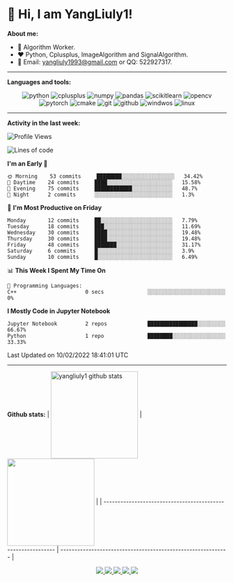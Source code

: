 # 👋 Hi, I am YangLiuly1!

**About me:**

- 💼 Algorithm Worker.
- ❤️ Python, Cplusplus, ImageAlgorithm and SignalAlgorithm.
- 💬 Email: yangliuly1993@gmail.com or QQ: 522927317.

---

**Languages and tools:** 

<p align="center">
	<img alt="python" src="https://img.shields.io/badge/Python-3776AB?style=flat-square&logo=python&logoColor=white" />
	<img alt="cplusplus" src="https://img.shields.io/badge/C%2B%2B-00599C?style=flat-square&logo=c%2B%2B&logoColor=white" />
	<img alt="numpy" src="https://img.shields.io/badge/Numpy-777BB4?style=flat-square&logo=numpy&logoColor=white" >
	<img alt="pandas", src="https://img.shields.io/badge/Pandas-%23150458.svg?style=flat-square&logo=pandas&logoColor=white" />
	<img alt="scikitlearn", src="https://img.shields.io/badge/Scikit--learn-%23F7931E.svg?style=flat-square&logo=scikit-learn&logoColor=white" />
	<img alt="opencv" src="https://img.shields.io/badge/Opencv-%23white.svg?style=flat-square&logo=opencv&logoColor=white" />
	<img alt="pytorch" src="https://img.shields.io/badge/PyTorch-%23EE4C2C.svg?flat-square&logo=PyTorch&logoColor=white" />
	<img alt="cmake" src="https://img.shields.io/badge/CMake-064F8C?style=flat-square&logo=cmake&logoColor=white" >
	<img alt="git" src="https://img.shields.io/badge/Git-F05032?style=flat-square&logo=git&logoColor=white" />
	<img alt="github" src="https://img.shields.io/badge/GitHub-100000?style=flat-square&logo=github&logoColor=white" />
	<img alt="windwos", src="https://img.shields.io/badge/Windows-0078D6?style=flat-square&logo=windows&logoColor=white" />
	<img alt="linux" src="https://img.shields.io/badge/Linux-FCC624?style=flat-square&logo=linux&logoColor=black" />
</p>

---

**Activity in the last week:**

<!--START_SECTION:waka-->
![Profile Views](http://img.shields.io/badge/Profile%20Views-0-blue)

![Lines of code](https://img.shields.io/badge/From%20Hello%20World%20I%27ve%20Written-16%20Thousand%20lines%20of%20code-blue)

**I'm an Early 🐤** 

```text
🌞 Morning    53 commits     ████████░░░░░░░░░░░░░░░░░   34.42% 
🌆 Daytime    24 commits     ████░░░░░░░░░░░░░░░░░░░░░   15.58% 
🌃 Evening    75 commits     ████████████░░░░░░░░░░░░░   48.7% 
🌙 Night      2 commits      ░░░░░░░░░░░░░░░░░░░░░░░░░   1.3%

```
📅 **I'm Most Productive on Friday** 

```text
Monday       12 commits     ██░░░░░░░░░░░░░░░░░░░░░░░   7.79% 
Tuesday      18 commits     ███░░░░░░░░░░░░░░░░░░░░░░   11.69% 
Wednesday    30 commits     ████░░░░░░░░░░░░░░░░░░░░░   19.48% 
Thursday     30 commits     ████░░░░░░░░░░░░░░░░░░░░░   19.48% 
Friday       48 commits     ███████░░░░░░░░░░░░░░░░░░   31.17% 
Saturday     6 commits      █░░░░░░░░░░░░░░░░░░░░░░░░   3.9% 
Sunday       10 commits     █░░░░░░░░░░░░░░░░░░░░░░░░   6.49%

```


📊 **This Week I Spent My Time On** 

```text
💬 Programming Languages: 
C++                      0 secs              ░░░░░░░░░░░░░░░░░░░░░░░░░   0%

```

**I Mostly Code in Jupyter Notebook** 

```text
Jupyter Notebook         2 repos             ████████████████░░░░░░░░░   66.67% 
Python                   1 repo              ████████░░░░░░░░░░░░░░░░░   33.33%

```



 Last Updated on 10/02/2022 18:41:01 UTC
<!--END_SECTION:waka-->

---

**Github stats:**
| <a href="https://github.com/yangliuly1?tab=repositories"><img align="center" src="https://github-readme-stats.vercel.app/api?username=yangliuly1&show_icons=true&include_all_commits=true&theme=buefy&hide_border=true" alt="yangliuly1 github stats" height="200"/></a> | <a href="https://github.com/yangliuly1?tab=repositories"><img align="center" src="https://github-readme-stats.vercel.app/api/top-langs/?username=yangliuly1&layout=compact&theme=buefy&hide_border=true&hide=jupyter%20notebook" height="200"/></a> |
| ------------------------------------------------------------ | ------------------------------------------------------------ |

<p align="center">
   <a href="https://github.com/yangliuly1">
    <img src="https://badges.pufler.dev/visits/yangliuly1/yangliuly1?style=flat-square&color=black&logo=github">
  </a>
  <a href="https://github.com/yangliuly1">
    <img src="https://badges.pufler.dev/years/yangliuly1?style=flat-square&color=black&logo=github">
  </a>
  <a href="https://github.com/yangliuly1?tab=repositories">
    <img src="https://badges.pufler.dev/repos/yangliuly1?style=flat-square&color=black&logo=github">
  </a>
  <a href="https://gist.github.com/yangliuly1">
    <img src="https://badges.pufler.dev/gists/yangliuly1?style=flat-square&color=black&logo=github">
  </a>
  <a href="https://github.com/yangliuly1">
    <img src="https://badges.pufler.dev/commits/monthly/yangliuly1?style=flat-square&color=black&logo=github">
  </a>	
</p>

